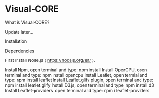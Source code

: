 # Visual-CORE

What is Visual-CORE?

Update later...



Installation

Dependencies

First install Node.js ( https://nodejs.org/en/ ).

Install Npm, open terminal and type: npm install
Install OpenCPU, open terminal and type: npm install opencpu
Install Leaflet, open termial and type: npm install leaflet
Install Leaflet.glify plugin, open terminal and type: npm install leaflet.glify
Install D3.js, open terminal and type: npm install d3
Install Leaflet-providers, open terminal and type: npm i leaflet-providers
